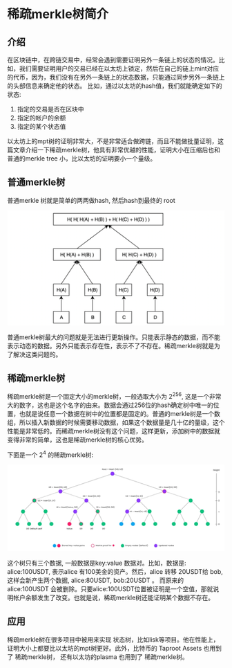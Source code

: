# 稀疏merkle树简介

## 介绍

在区块链中，在跨链交易中，经常会遇到需要证明另外一条链上的状态的情况。比如，我们需要证明用户的交易已经在以太坊上锁定，然后在自己的链上mint对应的代币，因为，我们没有在另外一条链上的状态数据，只能通过同步另外一条链上的头部信息来确定他的状态。
比如，通过以太坊的hash值，我们就能确定如下的状态:

1. 指定的交易是否在区块中
2. 指定的帐户的余额
3. 指定的某个状态值

以太坊上的mpt树的证明非常大，不是非常适合做跨链，而且不能做批量证明，这篇文章介绍一下稀疏merkle树，他具有非常优越的性能，证明大小在压缩后也和普通的merkle tree 小，比以太坊的证明要小一个量级。

## 普通merkle树

普通merkle 树就是简单的两两做hash, 然后hash到最终的 root

![alt text](img/merkle-tree.png)

普通merkle树最大的问题就是无法进行更新操作。只能表示静态的数据，而不能表示动态的数据。另外只能表示存在性，表示不了不存在。稀疏merkle树就是为了解决这类问题的。

## 稀疏merkle树

稀疏merkle树是一个固定大小的merkle树，一般选取大小为 $2^{256}$, 这是一个非常大的数字，这也是这个名字的由来。数据会通过256位的hash确定树中唯一的位置，也就是说任意一个数据在树中的位置都是固定的。普通的merkle树是一个数组，所以插入新数据的时候需要移动数据，如果这个数据量是几十亿的量级，这个性能是非常低的。而稀疏merkle树没有这个问题，这样更新，添加树中的数据就变得非常的简单，这也是稀疏merkle树的核心优势。

下面是一个 $2^4$ 的稀疏merkle树:

![alt text](img/smt.pmg.webp)

这个树只有三个数据, 一般数据是key:value 数据对。比如，数据是: alice:100USDT, 表示alice 有100美金的资产。然后，alice 转移 20USDT给 bob, 这样会新产生两个数据, alice:80USDT, bob:20USDT 。 而原来的alice:100USDT 会被删除。只要alice:100USDT位置被证明是一个空值，那就说明帐户余额发生了改变。也就是说，稀疏merkle树还能证明某个数据不存在。

## 应用

稀疏merkle树在很多项目中被用来实现 状态树，比如lisk等项目。他在性能上，证明大小上都要比以太坊的mpt树更好。此外，比特币的 Taproot Assets 也用到了 稀疏merkle树， 还有以太坊的plasma 也用到了 稀疏merkle树。
